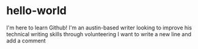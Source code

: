 # hello-world
I'm here to learn Github!
I'm an austin-based writer looking to improve his technical writing skills through volunteering
I want to write a new line and add a comment

